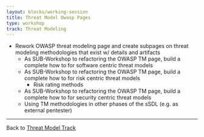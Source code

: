 ```yaml
---
layout: blocks/working-session
title: Threat Model Owasp Pages
type: workshop
track: Threat Modeling
---
```


- Rework OWASP threat modeling page and create subpages on threat modeling methodologies that exist w/ details and artifacts
  - As SUB-Workshop to refactoring the OWASP TM page, build a complete how to for software centric threat models
  - As SUB-Workshop to refactoring the OWASP TM page, build a complete how to for risk centric threat models
    - Risk rating methods
  - As SUB-Workshop to refactoring the OWASP TM page, build a complete how to for security centric threat models
  - Using TM methodologies in other phases of the sSDL (e.g. as external pentester)



----
Back to [Threat Model Track](index.html)


